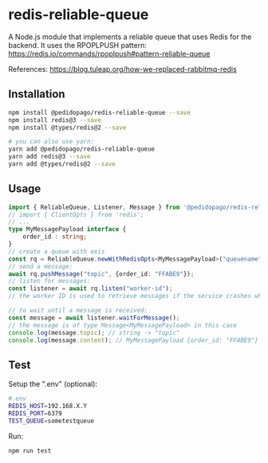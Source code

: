 # redis-reliable-queue
A Node.js module that implements a reliable queue that uses Redis for the backend.
It uses the RPOPLPUSH pattern:
https://redis.io/commands/rpoplpush#pattern-reliable-queue

References:
https://blog.tuleap.org/how-we-replaced-rabbitmq-redis

## Installation 
```sh
npm install @pedidopago/redis-reliable-queue --save
npm install redis@3 --save
npm install @types/redis@2 --save

# you can also use yarn:
yarn add @pedidopago/redis-reliable-queue
yarn add redis@3 --save
yarn add @types/redis@2 --save
```

## Usage
```typescript
import { ReliableQueue, Listener, Message } from '@pedidopago/redis-reliable-queue';
// import { ClientOpts } from 'redis';
// ...
type MyMessagePayload interface {
    order_id : string;
}
// create a queue with exis
const rq = ReliableQueue.newWithRedisOpts<MyMessagePayload>("queuename", 6379,"redis-host.pedidopago.com.br");
// send a message:
await rq.pushMessage("topic", {order_id: "FFABE9"});
// listen for messages:
const listener = await rq.listen("worker-id");
// the worker ID is used to retrieve messages if the service crashes while reading messages.

// to wait until a message is received:
const message = await listener.waitForMessage();
// the message is of type Message<MyMessagePayload> in this case
console.log(message.topic); // string -> "topic"
console.log(message.content); // MyMessagePayload {order_id: "FFABE9"}
```

## Test

Setup the ".env" (optional):
```sh
#.env
REDIS_HOST=192.168.X.Y
REDIS_PORT=6379
TEST_QUEUE=sometestqueue
```

Run:
```sh
npm run test
```